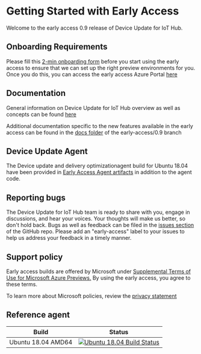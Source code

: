 # Getting Started with Early Access

Welcome to the early access 0.9 release of Device Update for IoT Hub. 

## Onboarding Requirements

Please fill this [2-min onboarding form](https://aka.ms/aduearlyaccessform) before you start using the early access to ensure that we can set up the right preview environments for you. Once you do this, you can access the early access Azure Portal [here](https://portal.azure.com/?feature.adu=true&feature.canmodifystamps=true&Microsoft_Azure_Iothub=tip1&Microsoft_Azure_ADU_Diagnostic=true)

## Documentation

General information on Device Update for IoT Hub overview as well as concepts can be found [here](https://aka.ms/iot-hub-device-update-docs)

Additional documentation specific to the new features available in the early access can be found in the [docs folder](https://github.com/Azure/iot-hub-device-update/tree/early-access/0.9/docs) of the early-access/0.9 branch

## Device Update Agent

The Device update and delivery optimizationagent build for Ubuntu 18.04 have been provided in [Early Access Agent artifacts](https://github.com/Azure/iot-hub-device-update/tree/early-access/0.9/early-access-agent-artifacts) in addition to the agent code.


## Reporting bugs

The Device Update for IoT Hub team is ready to share with you, engage in discussions, and hear your voices. Your thoughts will make us better, so don't hold back. Bugs
as well as feedback can be filed in the [issues section](https://github.com/Azure/iot-hub-device-update/issues) of the GitHub repo. Please add an "early-access" label to your issues to help us address your feedback in a timely manner. 

## Support policy

Early access builds are offered by Microsoft under [Supplemental Terms of Use for Microsoft Azure Previews.](https://azure.microsoft.com/en-us/support/legal/preview-supplemental-terms/)
By using the early access, you agree to these terms. 

To learn more about Microsoft policies, review the [privacy statement](https://privacy.microsoft.com/en-us/privacystatement)


## Reference agent

| Build              | Status |
|------------------- |--------|
| Ubuntu 18.04 AMD64 | [![Ubuntu 18.04 Build Status](https://dev.azure.com/azure-device-update/adu-linux-client/_apis/build/status/Azure.iot-hub-device-update?branchName=main)](https://dev.azure.com/azure-device-update/adu-linux-client/_build/latest?definitionId=27&branchName=main)|


